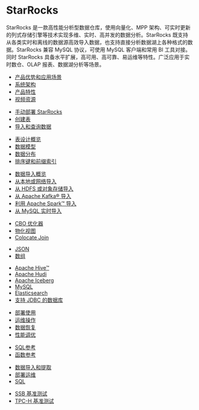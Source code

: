 # StarRocks

  StarRocks 是一款高性能分析型数据仓库，使用向量化、MPP 架构、可实时更新的列式存储引擎等技术实现多维、实时、高并发的数据分析。StarRocks 既支持从各类实时和离线的数据源高效导入数据，也支持直接分析数据湖上各种格式的数据。StarRocks 兼容 MySQL 协议，可使用 MySQL 客户端和常用 BI 工具对接。同时 StarRocks 具备水平扩展，高可用、高可靠、易运维等特性。广泛应用于实时数仓、OLAP 报表、数据湖分析等场景。

<NavBox>
<NavBoxPart title="StarRocks 入门">
<NavBoxPartItem title="产品介绍​">

- [产品优势和应用场景](/introduction/what_is_starrocks)
- [系统架构](/introduction/system_architecture)
- [产品特性](/introduction/features)
- [视频资源](/faq/Video)

</NavBoxPartItem>
</NavBoxPart>

<NavBoxPart>
<NavBoxPartItem title="快速开始​">

- [手动部署 StarRocks](/quick_start/Deploy)
- [创建表](/quick_start/Create_table)
- [导入和查询数据](/quick_start/Import_and_query)

</NavBoxPartItem>
</NavBoxPart>
</NavBox>

<NavBox>
<NavBoxPart title="表设计​">
<NavBoxPartItem>

- [表设计概览](/table_design/StarRocks_table_design)
- [数据模型](/table_design/Data_model)
- [数据分布](/table_design/Data_distribution)
- [排序键和前缀索引](/table_design/Sort_key)

</NavBoxPartItem>
</NavBoxPart>

<NavBoxPart title="数据导入​">
<NavBoxPartItem>

- [数据导入概览](/loading/Loading_intro)
- [从本地或网络导入](/loading/StreamLoad)
- [从 HDFS 或对象存储导入](/loading/BrokerLoad)
- [从 Apache Kafka® 导入](/loading/RoutineLoad)
- [利用 Apache Spark™ 导入](/loading/SparkLoad)
- [从 MySQL 实时导入](/loading/Flink_cdc_load)

</NavBoxPartItem>
</NavBoxPart>
</NavBox>

<NavBox>
<NavBoxPart title="数据查询​">
<NavBoxPartItem title="提高查询性能">

- [CBO 优化器](/using_starrocks/Cost_based_optimizer)
- [物化视图](/using_starrocks/Materialized_view)
- [Colocate Join](/using_starrocks/Colocate_join)

</NavBoxPartItem>
<NavBoxPartItem title="查询半结构化数据">

- [JSON](/sql-reference/sql-statements/data-types/JSON)
- [数组](/using_starrocks/Array)

</NavBoxPartItem>
</NavBoxPart>

<NavBoxPart>
<NavBoxPartItem title="查询外部数据源​">

- [Apache Hive™](/using_starrocks/External_table#hive-%E5%A4%96%E8%A1%A8)
- [Apache Hudi](/using_starrocks/External_table#apache-hudi-%E5%A4%96%E8%A1%A8)
- [Apache Iceberg](/using_starrocks/External_table#apache-iceberg-%E5%A4%96%E8%A1%A8)
- [MySQL](/using_starrocks/External_table#mysql-%E5%A4%96%E9%83%A8%E8%A1%A8)
- [Elasticsearch](/using_starrocks/External_table#elasticsearch-%E5%A4%96%E9%83%A8%E8%A1%A8)
- [支持 JDBC 的数据库](/using_starrocks/External_table#更多数据库jdbc的外部表)

</NavBoxPartItem>
</NavBoxPart>
</NavBox>

<NavBox>
<NavBoxPart title="管理 StarRocks">
<NavBoxPartItem>

- [部署使用](/administration/Build_in_docker)
- [运维操作](/administration/Scale_up_down)
- [数据恢复](/administration/Data_recovery)
- [性能调优](/administration/Query_planning)

</NavBoxPartItem>
</NavBoxPart>

<NavBoxPart title="参考​">
<NavBoxPartItem>

- [SQL参考](/sql-reference/sql-statements/account-management/ALTER%20USER)
- [函数参考](/sql-reference/sql-functions/date-time-functions/convert_tz)

</NavBoxPartItem>
</NavBoxPart>
</NavBox>

<NavBox>
<NavBoxPart title="常见问题​">
<NavBoxPartItem>

- [数据导入和提取](/faq/loading/Loading_faq)
- [部署运维](/faq/Deploy_faq)
- [SQL](/faq/Sql_faq)

</NavBoxPartItem>
</NavBoxPart>

<NavBoxPart title="性能测试​">
<NavBoxPartItem>

- [SSB 基准测试](/benchmarking/SSB_Benchmarking)
- [TPC-H 基准测试](/benchmarking/TPC-H_Benchmark)

</NavBoxPartItem>
</NavBoxPart>
</NavBox>
